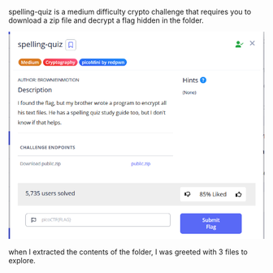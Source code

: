spelling-quiz is a medium difficulty crypto challenge that requires you to download a zip file and decrypt a flag hidden in the folder. 

![alt text](images/spelling-quiz-challenge.png)


when I extracted the contents of the folder, I was greeted with 3 files to explore. 

